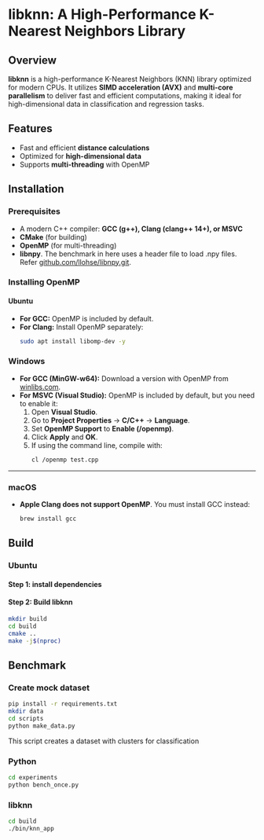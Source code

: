 # libknn: A High-Performance K-Nearest Neighbors Library  

## Overview  
**libknn** is a high-performance K-Nearest Neighbors (KNN) library optimized for modern CPUs. It utilizes **SIMD acceleration (AVX)** and **multi-core parallelism** to deliver fast and efficient computations, making it ideal for high-dimensional data in classification and regression tasks.  

## Features  
- Fast and efficient **distance calculations**  
- Optimized for **high-dimensional data**  
- Supports **multi-threading** with OpenMP  

## Installation  

### **Prerequisites**  
- A modern C++ compiler: **GCC (g++), Clang (clang++ 14+), or MSVC**  
- **CMake** (for building)  
- **OpenMP** (for multi-threading)  
- **libnpy**. The benchmark in here uses a header file to load .npy files. Refer [github.com/llohse/libnpy.git](https://github.com/llohse/libnpy.git). 

### **Installing OpenMP**  

#### **Ubuntu**  
- **For GCC:** OpenMP is included by default.  
- **For Clang:** Install OpenMP separately:  
  ```sh
  sudo apt install libomp-dev -y

### **Windows**  
- **For GCC (MinGW-w64):** Download a version with OpenMP from [winlibs.com](https://winlibs.com/).  
- **For MSVC (Visual Studio):** OpenMP is included by default, but you need to enable it:  
  1. Open **Visual Studio**.  
  2. Go to **Project Properties** → **C/C++** → **Language**.  
  3. Set **OpenMP Support** to **Enable (/openmp)**.  
  4. Click **Apply** and **OK**.  
  5. If using the command line, compile with:  
     ```sh
     cl /openmp test.cpp
     ```

---

### **macOS**  
- **Apple Clang does not support OpenMP**. You must install GCC instead:  
  ```sh
  brew install gcc
  ```
## Build

### Ubuntu
#### **Step 1: install dependencies**
#### **Step 2: Build libknn**
```bash
mkdir build
cd build
cmake ..
make -j$(nproc)
```
## Benchmark
### Create mock dataset
```bash
pip install -r requirements.txt
mkdir data
cd scripts
python make_data.py
```
This script creates a dataset with clusters for classification

### Python
```bash
cd experiments
python bench_once.py
```

### libknn
```bash
cd build
./bin/knn_app
```